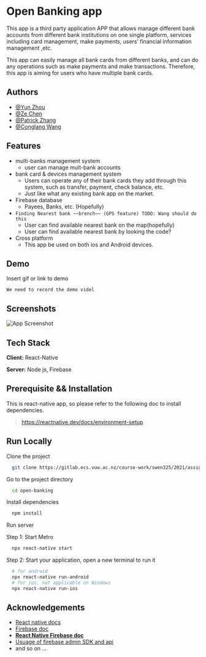 
# Open Banking app

This app is a third party application APP that allows manage different bank accounts from different bank institutions on one single platform, services including card management, make payments, users’ financial information management ,etc.

This app can easily manage all bank cards from different banks, and can do any operations such as make payments and make transactions. Therefore, this app is aiming for users who have multiple bank cards.





## Authors

- [@Yun Zhou](https://gitlab.ecs.vuw.ac.nz/zhouyun)
- [@Ze Chen](https://gitlab.ecs.vuw.ac.nz/chenze)
- [@Patrick Zhang](https://gitlab.ecs.vuw.ac.nz/zhangruiy)
- [@Conglang Wang](https://gitlab.ecs.vuw.ac.nz/wangcong)
  
## Features

- multi-banks management system
    - user can manage mult-bank accounts
- bank card & devices management system
    - Users can operate any of their bank cards they add through this system, such as transfer, payment, check balance, etc.
    - Just like what any existing bank app on the market.
- Firebase database
    - Payees, Banks, etc. (Hopefully) 
- `Finding Nearest bank ~~brench~~ (GPS feature) TODO: Wang should do this`
    - User can find available nearest bank on the map(hopefully)
    - User can find available nearest bank by looking the code?
- Cross platform
    - This app be used on both ios and Android devices.

  
## Demo

Insert gif or link to demo

`We need to record the demo videl`

  
## Screenshots

![App Screenshot](https://via.placeholder.com/468x300?text=App+Screenshot+Here)

  
## Tech Stack

**Client:** React-Native

**Server:** Node js, Firebase

  
## Prerequisite && Installation

This is react-native app, so please refer to the following doc to install dependencies.
> https://reactnative.dev/docs/environment-setup
    
## Run Locally

Clone the project

```bash
  git clone https://gitlab.ecs.vuw.ac.nz/course-work/swen325/2021/assignment2/t7/open-banking.git
```

Go to the project directory

```bash
  cd open-banking
```

Install dependencies

```bash
  npm install
```

Run server

Step 1: Start Metro

```bash
  npx react-native start
```

Step 2: Start your application, open a new terminal to run it
  
```bash
  # for android
  npx react-native run-android
  # for ios, not applicable on Windows
  npx react-native run-ios
```
## Acknowledgements

 - [React native docs](https://reactnative.dev/docs/environment-setup)
 - [Firebase doc](https://firebase.google.com/docs/admin/setup)
 - [**React Native Firebase doc**](https://rnfirebase.io/)
 - [Usuage of firebase admin SDK and api](https://firebase.google.com/docs/reference/admin/node)
 - and so on ...

  

